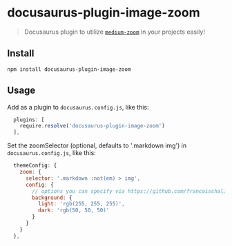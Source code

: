 # docusaurus-plugin-image-zoom

> Docusaurus plugin to utilize [`medium-zoom`](https://www.npmjs.com/package/medium-zoom) in your projects easily!

## Install

```shell
npm install docusaurus-plugin-image-zoom
```

## Usage

Add as a plugin to `docusaurus.config.js`, like this:

```js
  plugins: [
    require.resolve('docusaurus-plugin-image-zoom')
  ],
```

Set the zoomSelector (optional, defaults to '.markdown img') in `docusaurus.config.js`, like this:

```js
  themeConfig: {
    zoom: {
      selector: '.markdown :not(em) > img',
      config: {
        // options you can specify via https://github.com/francoischalifour/medium-zoom#usage
        background: {
          light: 'rgb(255, 255, 255)',
          dark: 'rgb(50, 50, 50)'
        }
      }
    }
  },
```
